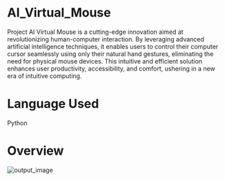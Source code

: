 # AI_Virtual_Mouse
Project AI Virtual Mouse is a cutting-edge innovation aimed at revolutionizing human-computer interaction. By leveraging advanced artificial intelligence techniques, it enables users to control their computer cursor seamlessly using only their natural hand gestures, eliminating the need for physical mouse devices. This intuitive and efficient solution enhances user productivity, accessibility, and comfort, ushering in a new era of intuitive computing.

# Language Used
Python

# Overview
![output_image](https://github.com/alisha140202/AI_Virtual_Mouse/assets/102052712/3d5678b5-d4c6-4418-ae74-1fe63a71c4e8)
